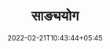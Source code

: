---
title: "साङ्ययोग"
date: 2022-02-21T10:43:44+05:45
book:
    toc_page: false
    menu : geeta_menu
---